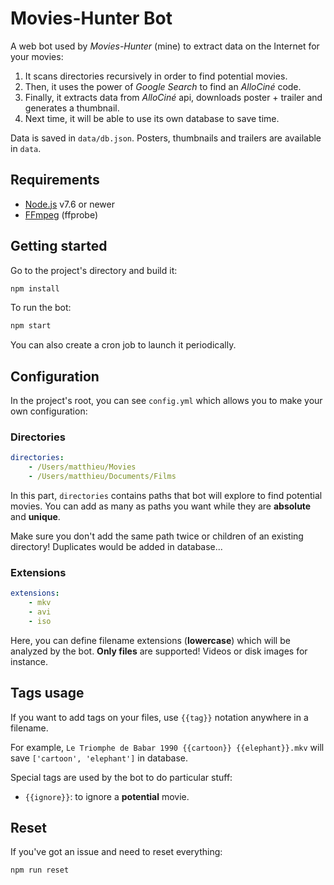 # Movies-Hunter Bot

A web bot used by *Movies-Hunter* (mine) to extract data on the Internet for your movies:

1. It scans directories recursively in order to find potential movies.
2. Then, it uses the power of *Google Search* to find an *AlloCiné* code.
3. Finally, it extracts data from *AlloCiné* api, downloads poster + trailer and generates a thumbnail.
4. Next time, it will be able to use its own database to save time.

Data is saved in `data/db.json`. Posters, thumbnails and trailers are available in `data`.



## Requirements

* [Node.js](https://nodejs.org/) v7.6 or newer
* [FFmpeg](https://ffmpeg.org/) (ffprobe)



## Getting started

Go to the project's directory and build it:

```bash
npm install
```

To run the bot:

```bash
npm start
```

You can also create a cron job to launch it periodically.



## Configuration

In the project's root, you can see `config.yml` which allows you to make your own configuration:


### Directories

```yml
directories:
    - /Users/matthieu/Movies
    - /Users/matthieu/Documents/Films
```

In this part, `directories` contains paths that bot will explore to find potential movies. You can add as many as paths you want while they are **absolute** and **unique**.

Make sure you don't add the same path twice or children of an existing directory! Duplicates would be added in database...


### Extensions

```yml
extensions:
    - mkv
    - avi
    - iso
```

Here, you can define filename extensions (**lowercase**) which will be analyzed by the bot. **Only files** are supported! Videos or disk images for instance.



## Tags usage

If you want to add tags on your files, use `{{tag}}` notation anywhere in a filename.

For example, `Le Triomphe de Babar 1990 {{cartoon}} {{elephant}}.mkv` will save `['cartoon', 'elephant']` in database.

Special tags are used by the bot to do particular stuff:

* `{{ignore}}`: to ignore a **potential** movie.



## Reset

If you've got an issue and need to reset everything:

```bash
npm run reset
```
